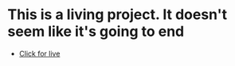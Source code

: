 # This is a living project. It doesn't seem like it's going to end
 - [Click for live](https://moviedb-api-app.vercel.app)
